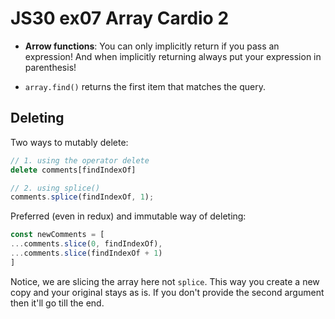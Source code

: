 # JS30 ex07 Array Cardio 2

* **Arrow functions**: You can only implicitly return if you pass an expression! And when implicitly returning always put your expression in parenthesis!

* `array.find()` returns the first item that matches the query.

## Deleting

Two ways to mutably delete:
```js
// 1. using the operator delete
delete comments[findIndexOf]

// 2. using splice()
comments.splice(findIndexOf, 1);
```
Preferred (even in redux) and immutable way of deleting:
```js
const newComments = [
...comments.slice(0, findIndexOf),
...comments.slice(findIndexOf + 1)
]
```
Notice, we are slicing the array here not `splice`. This way you create a new copy and your original stays as is. If you don't provide the second argument then it'll go till the end.
